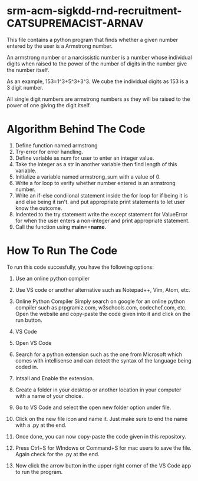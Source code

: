 # srm-acm-sigkdd-rnd-recruitment-CATSUPREMACIST-ARNAV
This file contains a python program that finds whether a given number entered by the user is a Armstrong number. 

An armstrong number or a narcissistic number is a number whose individual digits when raised to the power of the number of digits in the number give the number itself. 

As an example, 153=1^3+5^3+3^3. We cube the individual digits as 153 is a 3 digit number. 

All single digit numbers are armstrong numbers as they will be raised to the power of one giving the digit itself.

# Algorithm Behind The Code
1. Define function named armstrong
2. Try-error for error handling.
3. Define variable as num for user to enter an integer value.
4. Take the integer as a str in another variable then find length of this variable.
5. Initialize a variable named armstrong_sum with a value of 0.
6. Write a for loop to verify whether number entered is an armstrong number.
7. Write an if-else condiional statement inside the for loop for if being it is and else being it isn't. and put appropriate print statements to let user know the outcome.
8. Indented to the try statement write the except statement for ValueError for when the user enters a non-integer and print appropriate statement.
9. Call the function using __main__==__name__.

# How To Run The Code
To run this code succesfully, you have the following options:
1. Use an online python compiler
2. Use VS code or another alternative such as Notepad++, Vim, Atom, etc.

1. Online Python Compiler
Simply search on google for an online python compiler such as prpgramiz.com, w3schools.com, codechef.com, etc. Open the website and copy-paste the code given into it and click on the run button.

2. VS Code
1. Open VS Code
2. Search for a python extension such as the one from Microsoft which comes with intellisense and can detect the syntax of the language being coded in.
3. Intsall and Enable the extension. 
4. Create a folder in your desktop or another location in your computer with a name of your choice.
5. Go to VS Code and select the open new folder option under file.
6. Click on the new file icon and name it. Just make sure to end the name with a .py at the end.
7. Once done, you can now copy-paste the code given in this repository.
8. Press Ctrl+S for WIndows or Command+S for mac users to save the file. Again check for the .py at the end.
9. Now click the arrow button in the upper right corner of the VS Code app to run the program.
